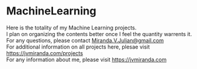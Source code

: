 # MachineLearning
Here is the totality of my Machine Learning projects.<br>
I plan on organizing the contents better once I feel the quantity warrents it.<br>
For any questions, please contact Miranda.V.Julian@gmail.com<br>
For additional information on all projects here, plesae visit https://jvmiranda.com/projects<br>
For any information about me, please visit https://jvmiranda.com
